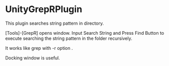 # UnityGrepRPlugin

This plugin searches string pattern in directory.

[Tools]-[GrepR] opens window.
Input Search String and Press Find Button to execute searching the string pattern in the folder
recursively.

It works like grep with -r option .

Docking window is useful.


